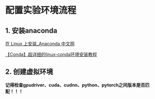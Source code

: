 # 配置实验环境流程

## 1. 安装anaconda

[在 Linux 上安装_Anaconda 中文网](https://anaconda.org.cn/anaconda/install/linux/)

[【Conda】超详细的linux-conda环境安装教程](https://blog.csdn.net/Alex_81D/article/details/135692506)

## 2. 创建虚拟环境

**记得检查gpudriver、cuda、cudnn、python、pytorch之间版本是否匹配！！！**





















